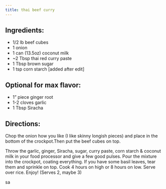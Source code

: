 ```yaml
---
title: thai beef curry
---
```


## Ingredients:

- 1/2 lb beef cubes
- 1 onion
- 1 can (13.5oz) coconut milk
- ~2 Tbsp thai red curry paste
- 1 Tbsp brown sugar
- 1 tsp corn starch [added after edit]

## Optional for max flavor:
- 1” piece ginger root
- 1-2 cloves garlic
- 1 Tbsp Siracha

## Directions:

Chop the onion how you like (I like skinny longish pieces) and place in the bottom of the crockpot.Then put the beef cubes on top.

Throw the garlic, ginger, Siracha, sugar, curry paste, corn starch & coconut milk in your food processor and give a few good pulses. Pour the mixture into the crockpot, coating everything. If you have some basil leaves, tear them and sprinkle on top. Cook 4 hours on high or 8 hours on low. Serve over rice. Enjoy! (Serves 2, maybe 3)


sa